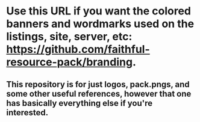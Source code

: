 # Use this URL if you want the colored banners and wordmarks used on the listings, site, server, etc: https://github.com/faithful-resource-pack/branding.

## This repository is for just logos, pack.pngs, and some other useful references, however that one has basically everything else if you're interested.
